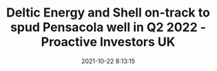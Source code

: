 ---
"title": "Deltic Energy and Shell on-track to spud Pensacola well in Q2 2022 - Proactive Investors UK"
"date": "2021-10-22 8:13:15"
"feed_name": "GOOGLENEWSDRILLING"
"feed_website": "https://news.google.com/search?q=drilling%2Bincident&hl=en-US&gl=US&ceid=US:en"
"feed_rss": "https://news.google.com/rss/search?q=drilling%2Bincident&hl=en-US&gl=US&ceid=US:en"
"link": "https://www.proactiveinvestors.co.uk/companies/news/963992/deltic-energy-and-shell-on-track-to-spud-pensacola-well-in-q2-2022-963992.html"
"source": "{'href': 'https://www.proactiveinvestors.co.uk', 'title': 'Proactive Investors UK'}"
"file": "_posts/2021-1-1-38b20b616249b62200acf15f70671f996361af23.md"
"accident": "0"
"drilling": "0"
"dead": "0"
"injured": "0"
"arrested": "0"
"place": "unknown place"
"where": "unknown site"
"causes": "unknown"
"place_uri": "unknown place"
---